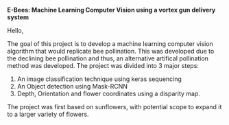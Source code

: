 **E-Bees: Machine Learning Computer Vision using a vortex gun delivery system**

Hello,

The goal of this project is to develop a machine learning computer vision algorithm that would replicate bee pollination.
This was developed due to the declining bee pollination and thus, an alternative artifical pollination method was developed.
The project was divided into 3 major steps:
1) An image classification technique using keras sequencing
2) An Object detection using Mask-RCNN
3) Depth, Orientation and flower coordinates using a disparity map.

The project was first based on sunflowers, with potential scope to expand it to a larger variety of flowers.
